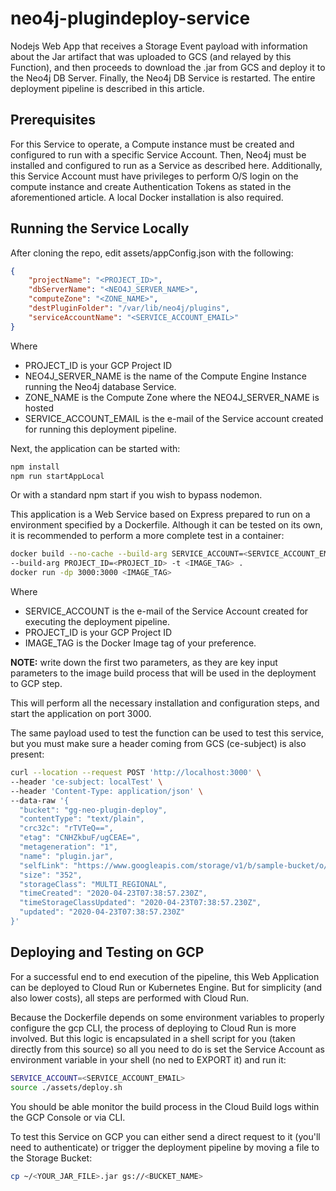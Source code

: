 # neo4j-plugindeploy-service
Nodejs Web App that receives a Storage Event payload with information about the Jar artifact that was uploaded to GCS (and relayed by this Function), and then proceeds to download the .jar from GCS and deploy it to the Neo4j DB Server. Finally, the Neo4j DB Service is restarted. The entire deployment pipeline is described in this article.
## Prerequisites
For this Service to operate, a Compute instance must be created and configured to run with a specific Service Account. Then, Neo4j must be installed and configured to run as a Service as described here.  Additionally, this Service Account must have privileges to perform O/S login on the compute instance and create Authentication Tokens as stated in the aforementioned article.
A local Docker installation is also required.
## Running the Service Locally
After cloning the repo, edit assets/appConfig.json with the following:
```json
{
    "projectName": "<PROJECT_ID>",
    "dbServerName": "<NEO4J_SERVER_NAME>",
    "computeZone": "<ZONE_NAME>",
    "destPluginFolder": "/var/lib/neo4j/plugins",
    "serviceAccountName": "<SERVICE_ACCOUNT_EMAIL>"
}
```
Where
- PROJECT_ID is your GCP Project ID
- NEO4J_SERVER_NAME is the name of the Compute Engine Instance running the Neo4j database Service.
- ZONE_NAME is the Compute Zone where the NEO4J_SERVER_NAME is hosted
- SERVICE_ACCOUNT_EMAIL is the e-mail of the Service account created for running this deployment pipeline.

Next, the application can be started with:
```bash
npm install
npm run startAppLocal
```

Or with a standard npm start if you wish to bypass nodemon.

This application is a Web Service based on Express prepared to run on a environment specified by a Dockerfile. Although it can be tested on its own, it is recommended to perform a more complete test in a container:
```bash
docker build --no-cache --build-arg SERVICE_ACCOUNT=<SERVICE_ACCOUNT_EMAIL> \
--build-arg PROJECT_ID=<PROJECT_ID> -t <IMAGE_TAG> . 
docker run -dp 3000:3000 <IMAGE_TAG>
```
Where
- SERVICE_ACCOUNT is the e-mail of the Service Account created for executing the deployment pipeline.
- PROJECT_ID is your GCP Project ID
- IMAGE_TAG is the Docker Image tag of your preference.

__NOTE:__ write down the first two parameters, as they are key input parameters to the image build process that will be used in the deployment to GCP step.

This will perform all the necessary installation and configuration steps, and start the application on port 3000.

The same payload used to test the function can be used to test this service, but you must make sure a header coming from GCS (ce-subject) is also present:
```bash
curl --location --request POST 'http://localhost:3000' \
--header 'ce-subject: localTest' \
--header 'Content-Type: application/json' \
--data-raw '{
  "bucket": "gg-neo-plugin-deploy",
  "contentType": "text/plain",
  "crc32c": "rTVTeQ==",
  "etag": "CNHZkbuF/ugCEAE=",
  "metageneration": "1",
  "name": "plugin.jar",
  "selfLink": "https://www.googleapis.com/storage/v1/b/sample-bucket/o/folder/Test.cs",
  "size": "352",
  "storageClass": "MULTI_REGIONAL",
  "timeCreated": "2020-04-23T07:38:57.230Z",
  "timeStorageClassUpdated": "2020-04-23T07:38:57.230Z",
  "updated": "2020-04-23T07:38:57.230Z"
}'
```
## Deploying and Testing on GCP
For a successful end to end execution of the pipeline, this Web Application can be deployed to Cloud Run or Kubernetes Engine. But for simplicity (and also lower costs), all steps are performed with Cloud Run.

Because the Dockerfile depends on some environment variables to properly configure the gcp CLI, the process of deploying to Cloud Run is more involved. But this logic is encapsulated in a shell script for you (taken directly from this source) so all you need to do is set the Service Account as environment variable in your shell (no ned to EXPORT it) and run it:

```bash
SERVICE_ACCOUNT=<SERVICE_ACCOUNT_EMAIL>
source ./assets/deploy.sh
```
You should be able monitor the build process in the Cloud Build logs within the GCP Console or via CLI.

To test this Service on GCP you can either send a direct request to it (you'll need to authenticate) or trigger the deployment pipeline by moving a file to the Storage Bucket:

```bash
cp ~/<YOUR_JAR_FILE>.jar gs://<BUCKET_NAME>
```

